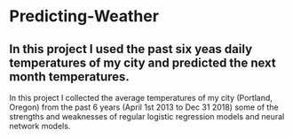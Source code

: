 # Predicting-Weather

## In this project I used the past six yeas daily temperatures of my city and predicted the next month temperatures.

In this project I collected the average temperatures of my city (Portland, Oregon) from the past 6 years (April 1st 2013 to Dec 31 2018) some of the strengths and weaknesses of regular logistic regression models and neural network models.

